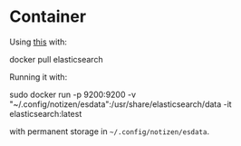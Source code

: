 # Container

Using [this](https://hub.docker.com/r/library/elasticsearch/) with:

  docker pull elasticsearch

Running it with:

  sudo docker run -p 9200:9200 -v "~/.config/notizen/esdata":/usr/share/elasticsearch/data -it elasticsearch:latest

with permanent storage in `~/.config/notizen/esdata`.

